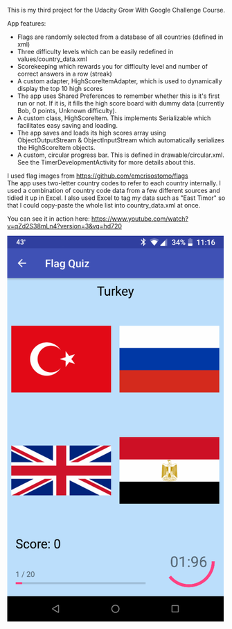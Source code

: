 This is my third project for the Udacity Grow With Google Challenge Course.

App features:
<ul>
<li>Flags are randomly selected from a database of all countries (defined in xml)</li>
<li>Three difficulty levels which can be easily redefined in values/country_data.xml</li>
<li>Scorekeeping which rewards you for difficulty level and number of correct answers in a row (streak)</li>
<li>A custom adapter, HighScoreItemAdapter, which is used to dynamically display the top 10 high scores</li>
<li>The app uses Shared Preferences to remember whether this is it's first run or not. If it is, it fills the high score board with dummy data (currently Bob, 0 points, Unknown difficulty).</li>
<li>A custom class, HighScoreItem. This implements Serializable which facilitates easy saving and loading.</li>
<li>The app saves and loads its high scores array using ObjectOutputStream & ObjectInputStream which automatically serializes the HighScoreItem objects.</li>
<li>A custom, circular progress bar. This is defined in drawable/circular.xml. See the TimerDevelopmentActivity for more details about this.</li>
</ul>

I used flag images from https://github.com/emcrisostomo/flags <br>
The app uses two-letter country codes to refer to each country internally. I used a combination of country code data from a few different sources and tidied it up in Excel. I also used Excel to tag my data such as "<item>East Timor</item>" so that I could copy-paste the whole list into country_data.xml at once.

You can see it in action here: https://www.youtube.com/watch?v=qZd2S38mLn4?version=3&vq=hd720

<img src="screenshot.png" width=500>
